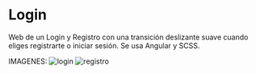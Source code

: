 # Login
Web de un Login y Registro con una transición deslizante suave cuando eliges registrarte o iniciar sesión. Se usa Angular y SCSS.

IMAGENES:
![login](https://github.com/user-attachments/assets/35bd318a-7b07-4c5b-b98d-b794756449d1)
![registro](https://github.com/user-attachments/assets/c8cb7680-f514-402f-97c9-348e25eac7a6)
